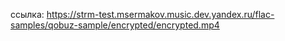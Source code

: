 ссылка: https://strm-test.msermakov.music.dev.yandex.ru/flac-samples/qobuz-sample/encrypted/encrypted.mp4
